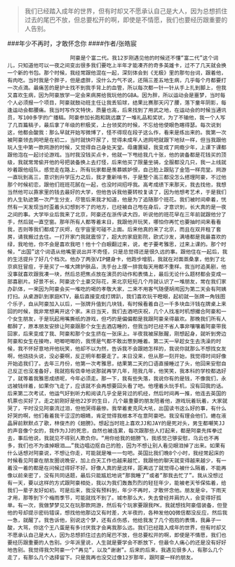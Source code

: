 > 我们已经踏入成年的世界，但有时却又不愿承认自己是大人，因为总想抓住过去的尾巴不放，但总要松开的啊，即使是不情愿，我们也要经历跟重要的人告别。

###年少不再时，才敢怀念你
####作者/张皓宸

						阿豪是个富二代。我12岁刚遇见他的时候还不懂“富二代”这个词儿，只知道他可以一夜之间变出很多我们要吃上半年才能凑齐的奇多英雄卡，过不了几天就会换一个新的书包。那个时候，我经常跟他混在一起，深刻体会到《无极》里的那句台词，跟着他，有肉吃。当时我是个胖子，但是虚胖，没什么力气不说，还隔三差五地生病，几乎每个月都要打一次点滴。最痛苦的是护士找不到我手背上的血管，所以每次都一针一针从手上扎到脚上，但我又喜欢生病，因为阿豪放学一定会来病房给我玩他的GBA。因为胖，所以运动会是噩梦，当时每个人必须报一个项目，阿豪就鼓动班主任让我丢铅球，结果比赛那天闪了腰，落下童年阴影，每逢运动会都腰痛。我当时写作文特快，质量也高，后来找到了用武之地，在运动会的时候当通讯员，写100多字的广播稿。阿豪参加长跑和跳远赢了一堆礼品和奖状，为了不输他，我一个人写了几百篇稿子，最后拿了年级的积极奖，上台领奖的时候，不忘给他使眼色瞎得瑟。每次说到这，他都会酸我：那么早就开始写微博了，怪不得现在段子这么作，看来是练出来的。我第一次被阿豪领去网吧是在初二，当时就快吓尿了，觉得未成年人进网吧就跟下地狱一样，但当我跟他玩人生中第一款网游的时候，又觉得自己身处天堂。毋庸置疑，我变成了网瘾少年，上课下课都跟他泡在一起讨论游戏。当时我没钱买点卡，他就一下甩给我几十张，他的装备都是花钱买的顶级，我就常常偷开他的号把装备换上去打怪，后来他买了限量坐骑，全服都没几只，我一上线就吵着跟他组队，感觉走在路上，所有玩家都是羡慕嫉妒恨，自己脸上跟贴了金箔一样亮堂。网游一直玩到高三，意识到升学压力之后，我才重新啃书，于是整个高三都没怎么搭理阿豪，不过他那个时候初恋，跟他们班班花腻在一起，也没时间招呼我。高考成绩下来那天，我去找他，我想当然他可以靠家里的钱去最好的大学，但他告诉我他要转校复读了，因为他想考艺术，于是我们的人生轨迹第一次产生分支，尽管后来我才知道，他是为了追随那个班花。我们被时间牵着，恍然有一天发现当时歪着头幻想到不了的地方，已经被自己甩在身后，才意识到，长大真的是一夜之间的事。大学毕业后我来了北京，阿豪还在浙传读大四，听说他的班花早在三年前就跟他分了手，然后就一直空窗。那年所有人都等着末日，我跟他开玩笑，哪怕你再忙也要抽时间来看看我，否则等我们都成了灰烬，在宇宙里可碰不上面。后来他真的来了北京，而且在双井租了套房，请我搬过去住。一打开家门我就震惊了，超大的家庭影院，欧式沙发，满墙都是我最喜欢的绿，我呛他，你不会是喜欢我吧！他十个白眼翻过来，说，老子要考雅思，过来上课的。那个时候，“出国”这个词语从他嘴里说出并不奇怪，只是总觉得还是很久远的事。跟他住在一起后，我的生活提升了好几个档次。他办了两张VIP健身卡，他跑步增肌，我就在对面蒸桑拿，他到了北京疯狂冒痘，于是买了一堆大牌护肤品，洗手台上摆一排我每天用都不重样。我当时追美剧，他没事就喜欢跟我凑一块，然后总把焦点放在演员的动作和表情上，最后无论什么题材都会变成一部喜剧片。好景不长，阿豪这个土豪交际花，来北京短短几个月就认识了一堆朋友，常在我们家办趴体，一来因为阿豪会买一堆吃的喝的孝敬大家，二来不用客气随便胡闹因为第二天会有阿姨打扫。从桌游趴到家庭KTV，最后直接变成打牌趴，我们喜欢玩干瞪眼，起初就一张牌一角钱图个乐子，自从阿豪加入以后，一张牌升值到几块钱，有时候看着自己一千多块血汗钱在牌桌上来回的时候，我非常想离开这个家。末日当天，我们去酒吧庆祝，几个人找准时机想撮合阿豪和一个女生朋友，于是玩起用嘴撕纸的游戏，但巧的是偏偏都是我跟阿豪亲得最欢。那晚我们所有人都醉了，原本朋友安排让阿豪跟那个女生去酒店睡的，但我当时已经不省人事非嚷嚷着阿豪带我回家，后来变成了我、阿豪和那个女生挤在一张床上。半夜我被尿胀醒，刚想起身，就听到旁边阿豪和女生在接吻，吧唧吧唧的，我愣是气都不敢出憋到睡着。第二天一早趁女生去洗澡的时候，我不怀好意地开他玩笑，他却不以为然，告诉我不会跟她怎样的，我说你就那么不想找女友啊，他挠挠头说，没必要啊，反正明年都要走了。末日没来，但从那一刻开始，我觉得时间好像开始追我们了。去年三月份，他第一次考雅思，结果第二天的口语直接睡过了头，他回来安慰自己反正也没准备好，我就抱有侥幸地说那就再学几年，陪我几年，他笑笑，我本科的学校都选好了，就等着我雅思成绩呢，今年必须走。那一下，我有些失落，我说你有的是钱，不像我们，永远被钱绊着，如果你飞走了，应该就不会再想要回头看了吧。他埋着头玩手机，没有回我的话。后来第二次考试，他运气好到听力和阅读几乎全是背过的机经，然后时间再一推，他连去英国的机票也买好了。走之前刚好是他22岁的生日，几个最重要的朋友陪着他，游戏玩着玩着，大家就哭了，平时没见阿豪流过泪，但他哭得最惨。我举着麦克风大吼，出国读书这么好的事，有什么好哭的啊，他们看着我干涩涩的眼睛，肯定觉得我根本不在意阿豪吧。我没有理会他们，蜷在液晶屏前默默点了歌，林俊杰的《翅膀》。想起当时班上喜欢JJ和JAY的是死对头，男生都嘲笑JJ的声音像个女的，我作为JJ的死忠，自然也被连累，每次跟那些人打起来，都是阿豪先挥拳过去，事后他说，我就见不得别人欺负你。“用你给我的翅膀飞，我感觉己够安慰，乌云也不再多，我们也不为谁掉眼泪……”我边唱边抠自己的脸，因为不想让别人看见眼泪掉了出来。如果有什么话想对阿豪说，不想让你走，可能就是唯一一句吧。英国比我们晚8个小时，我经常起床的时候看见阿豪在朋友圈说晚安，加上白天工作也越来越忙，我跟他的聊天就变得越来越少，有一着没一着的都是在问候过得好不好。好像人真的是这样，距离远了就觉得心被什么隔着，不能再像以前亲密了，没有共同话题，最后只能尴尬地说“那我睡了”或者“那我去忙了”。我从没想过有一天，要以这样的方式跟阿豪相处，我以为我们轰轰烈烈的轻狂年少，能被老天爷保佑着，给我们一辈子友好如初。可是后来，我没有预料到，年少不再时，才敢怀念他。朋友是伞，下雨天才用，那等到下个梅雨季节，可能就找不到了。城市那么大，失去曾经并肩的人，会变得好孤单。有一次，我做梦梦见又在玩那款网游，然后有个玩家要跟我PK，我就想找阿豪借装备，但登他的号却提示密码错误，想找他他那边又有时差，大半夜的，各种发他QQ微信都没反应，然后我一急，就醒了。我告诉他，别说这个梦，还有点伤感，他给我发了几个抱抱的表情，我鼻子一酸，大骂，你这个王八蛋是有多讨厌我才会离我那么远。我们已经踏入成年的世界，但有时却又不愿承认自己是大人，因为总想抓住过去的尾巴不放，但总要松开的啊，即使是不情愿，我们也要经历跟重要的人告别。少年派里说，人生就是要学会不断放下，但最令人痛心的还是没有好好地告别。我觉得我欠阿豪一个“再见”，以及“谢谢”。后来的后来，我遇见很多人，有那么几个走了，有那么几个选择留下。只是我再也没交过像12岁那年，跟阿豪一样的朋友。			  		